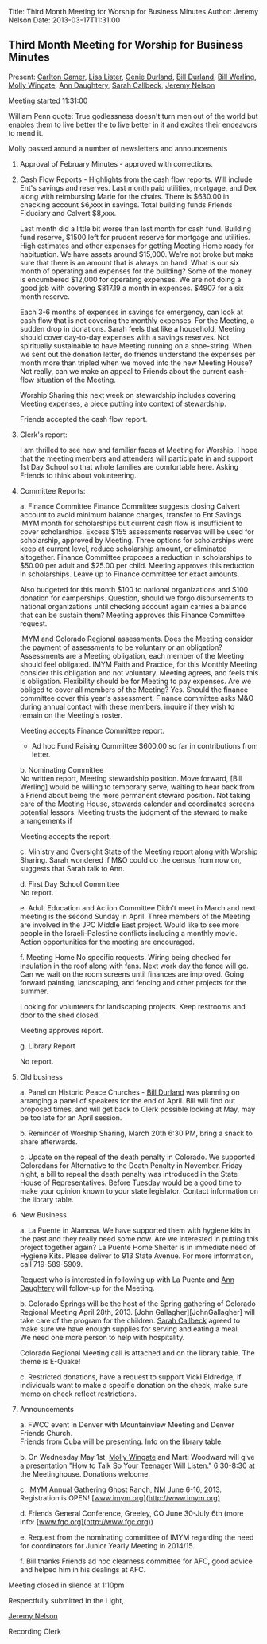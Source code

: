 Title: Third Month Meeting for Worship for Business Minutes
Author: Jeremy Nelson
Date: 2013-03-17T11:31:00

## Third Month Meeting for Worship for Business Minutes

Present: [Carlton Gamer][CarltonGamer], [Lisa Lister][LisaLister], [Genie Durland][GenieDurland], 
[Bill Durland][BillDurland], [Bill Werling][BillWerling], [Molly Wingate][MollyWingate], 
[Ann Daughtery][AnnDaughtery], [Sarah Callbeck][SarahCallbeck], [Jeremy Nelson][JeremyNelson] 

Meeting started 11:31:00

William Penn quote:
True godlessness doesn't turn men out of the world but enables them to live 
better the to live better in it and excites their endeavors to mend it. 

Molly passed around a number of newsletters and announcements 
 
1. Approval of February Minutes - approved with corrections.   

2. Cash Flow Reports - Highlights from the cash flow reports. Will include Ent's 
   savings and reserves. Last month paid utilities, mortgage, and Dex along with
   reimbursing Marie for the chairs. There is $630.00 in checking account $6,xxx in
   savings. Total building funds Friends Fiduciary and Calvert $8,xxx.  

   Last month did a little bit worse than last month for cash fund. Building fund 
   reserve, $1500 left for prudent reserve for mortgage and utilities. High estimates
   and other expenses for getting Meeting Home ready for habituation. We have assets
   around $15,000. We're not broke but make sure that there is an amount that is always
   on hand. What is our six month of operating and expenses for the building? Some of the
   money is encumbered $12,000 for operating expenses. We are not doing a good job with 
   covering $817.19 a month in expenses. $4907 for a six month reserve.  

   Each 3-6 months of expenses in savings for emergency, can look at cash flow that is 
   not covering the monthly expenses. For the Meeting, a sudden drop in donations. Sarah
   feels that like a household, Meeting should cover day-to-day expenses with a savings
   reserves. Not spiritually sustainable to have Meeting running on a shoe-string. 
   When we sent out the donation letter, do friends understand the expenses per month 
   more than tripled when we moved into the new Meeting House? Not really, can we make
   an appeal to Friends about the current cash-flow situation of the Meeting. 

   Worship Sharing this next week on stewardship includes covering Meeting expenses, a 
   piece putting into context of stewardship. 

   Friends accepted the cash flow report.

3. Clerk's report:

   I am thrilled to see new and familiar faces at Meeting for Worship. I hope 
   that the meeting members and attenders will participate in and support 1st 
   Day School so that whole families are comfortable here. Asking Friends to think about
   volunteering.

4. Committee Reports:

   a. Finance Committee
      Finance Committee suggests closing Calvert account to avoid minimum balance charges, 
      transfer to Ent Savings. IMYM month for scholarships but current cash flow is insufficient
      to cover scholarships. Excess $155 assessments reserves will be used for scholarship, approved
      by Meeting. Three options for scholarships were keep at current level, reduce scholarship 
      amount, or eliminated altogether. Finance Committee proposes a reduction in scholarships to 
      $50.00 per adult and $25.00 per child. Meeting approves this reduction in scholarships. 
      Leave up to Finance committee for exact amounts.
   
      Also budgeted for this month $100 to national organizations and $100 donation for 
      camperships. Question, should we forgo disbursements to national organizations until 
      checking account again carries a balance that can be sustain them? Meeting approves 
      this Finance Committee request.

      IMYM and Colorado Regional assessments. Does the Meeting consider the payment of assessments 
      to be voluntary or an obligation? Assessments are a Meeting obligation, each member of the 
      Meeting should feel obligated. IMYM Faith and Practice, for this Monthly Meeting consider this 
      obligation and not voluntary. Meeting agrees, and feels this is obligation. Flexibility should
      be for Meeting to pay expenses. Are we obliged to cover all members of the Meeting? Yes. Should
      the finance committee cover this year's assessment. Finance committee asks M&O during annual 
      contact with these members, inquire if they wish to remain on the Meeting's roster.

      Meeting accepts Finance Committee report.

      * Ad hoc Fund Raising Committee $600.00 so far in contributions from letter.

   b. Nominating Committee  
      No written report, Meeting stewardship position. Move forward, [Bill Werling] would be willing
      to temporary serve, waiting to hear back from a Friend about being the more permanent steward
      position. Not taking care of the Meeting House, stewards calendar and coordinates screens potential
      lessors. Meeting trusts the judgment of the steward to make arrangements if 

      Meeting accepts the report.

   c. Ministry and Oversight
      State of the Meeting report along with Worship Sharing. Sarah wondered if M&O could do the census
      from now on, suggests that Sarah talk to Ann.       

   d. First Day School Committee  
      No report. 

   e. Adult Education and Action Committee 
      Didn't meet in March and next meeting is the second Sunday in April. Three members of the Meeting 
      are involved in the JPC Middle East project. Would like to see more people in the Israeli-Palestine
      conflicts including a monthly movie. Action opportunities for the meeting are encouraged.

   f. Meeting Home 
      No specific requests. Wiring being checked for insulation in the roof along with fans. Next work day
      the fence will go. Can we wait on the room screens until finances are improved. Going forward painting,
      landscaping, and fencing and other projects for the summer. 

      Looking for volunteers for landscaping projects. Keep restrooms and door to the shed closed. 

      Meeting approves report. 

   g. Library Report 

      No report.

5. Old business

   a. Panel on Historic Peace Churches - [Bill Durland][BillDurland] was 
      planning on arranging a panel of speakers for the end of April. Bill will 
      find out proposed times, and will get back to Clerk possible looking at 
      May, may be too late for an April session.

   b. Reminder of Worship Sharing, March 20th 6:30 PM, bring a snack to 
      share afterwards.

   c. Update on the repeal of the death penalty in Colorado. We supported 
      Coloradans for Alternative to the Death Penalty in November. Friday 
      night, a bill to repeal the death penalty was introduced in the State 
      House of Representatives. Before Tuesday would be a good time to make 
      your opinion known to your state legislator. Contact information on 
      the library table.

6. New Business

   a. La Puente in Alamosa.  We have supported them with hygiene kits in the past 
      and they really need some now.  Are we interested in putting this project 
      together again? La Puente Home Shelter is in immediate need of Hygiene Kits. 
      Please deliver to 913 State Avenue. For more information, call 719-589-5909.

      Request who is interested in following up with La Puente and 
      [Ann Daughtery][AnnDaughtery] will follow-up for the Meeting. 

   b. Colorado Springs will be the host of the Spring gathering of Colorado 
      Regional Meeting April 28th, 2013.  [John Gallagher][JohnGallagher] will 
      take care of the program for the children.  [Sarah Callbeck][SarahCallbeck] 
      agreed to make sure we have enough supplies for serving and eating a meal.  
      We need one more person to help with hospitality.

      Colorado Regional Meeting call is attached and on the library table. The theme 
      is E-Quake!

   c. Restricted donations, have a request to support Vicki Eldredge, if individuals 
      want to make a specific donation on the check, make sure memo on check reflect 
      restrictions. 

7. Announcements

   a. FWCC event in Denver with Mountainview Meeting and Denver Friends Church.  
      Friends from Cuba will be presenting. Info on the library table. 

   b. On Wednesday May 1st, [Molly Wingate][MollyWingate] and Marti Woodward will 
      give a presentation "How to Talk So Your Teenager Will Listen." 6:30-8:30 at 
      the Meetinghouse. Donations welcome.   

   c. IMYM Annual Gathering Ghost Ranch, NM June 6-16, 2013. Registration is OPEN!
      [www.imym.org](http://www.imym.org)

   d. Friends General Conference, Greeley, CO June 30-July 6th  (more info: 
      [www.fgc.org](http://www.fgc.org))

   e. Request from the nominating committee of IMYM regarding the need for
      coordinators for Junior Yearly Meeting in 2014/15.

   f. Bill thanks Friends ad hoc clearness committee for AFC, good advice and helped
      him in his dealings at AFC.

Meeting closed in silence at 1:10pm 

Respectfully submitted in the Light,

[Jeremy Nelson][JeremyNelson]

Recording Clerk

[NancyAndrews]: /Friends/NancyAndrews
[SarahCallbeck]: /Friends/SarahCallbeck
[AnnDaughtery]: /Friends/AnnDaughtery
[GenieDurland]: /Friends/GenieDurland
[BillDurland]: /Friends/BillDurland
[CarltonGamer]: /Friends/CarltonGamer
[DanielKidney]: /Friends/DanielKidney
[LisaLister]: /Friends/LisaLister
[MariaMelendez]: /Friends/MariaMelendez
[JeremyNelson]: /Friends/JeremyNelson
[JulieRotenValdez]: /Friends/JulieRotenValdez
[BillWerling]: /Friends/BillWerling
[MollyWingate]: /Friends/MollyWingate
